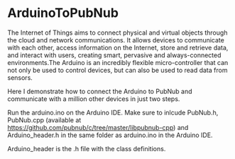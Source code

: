 ArduinoToPubNub
===============

The Internet of Things aims to connect physical and virtual objects through the cloud and network communications. It allows devices to communicate with each other, access information on the Internet, store and retrieve data, and interact with users, creating smart, pervasive and always-connected environments.The Arduino is an incredibly flexible micro-controller that can not only be used to control devices, but can also be used to read data from sensors.

Here I demonstrate how to connect the Arduino to PubNub and communicate with a million other devices in just two steps.

Run the arduino.ino on the Arduino IDE. Make sure to inlcude PubNub.h, PubNub.cpp (available at https://github.com/pubnub/c/tree/master/libpubnub-cpp) and Arduino_header.h in the same folder as arduino.ino in the Arduino IDE. 

Arduino_header is the .h file with the class definitions. 
